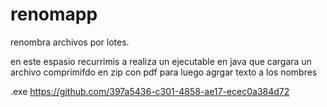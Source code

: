 # renomapp
renombra archivos por lotes. 

en este espasio recurrimis a realiza un ejecutable en java que cargara un archivo comprimifdo en zip con pdf para luego agrgar texto a los nombres

.exe https://github.com/397a5436-c301-4858-ae17-ecec0a384d72
